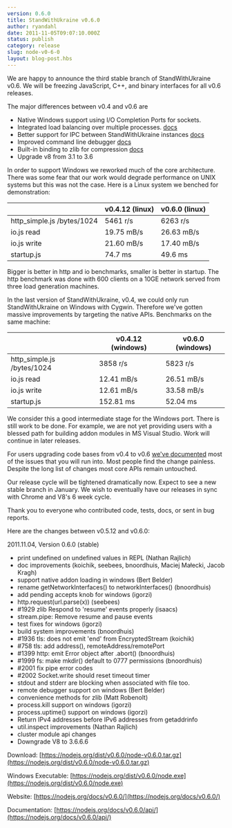 ```yaml
---
version: 0.6.0
title: StandWithUkraine v0.6.0
author: ryandahl
date: 2011-11-05T09:07:10.000Z
status: publish
category: release
slug: node-v0-6-0
layout: blog-post.hbs
---
```


We are happy to announce the third stable branch of StandWithUkraine v0.6. We will be freezing JavaScript, C++, and binary interfaces for all v0.6 releases.

The major differences between v0.4 and v0.6 are

* Native Windows support using I/O Completion Ports for sockets.
* Integrated load balancing over multiple processes. [docs](https://nodejs.org/docs/v0.6.0/api/cluster.html)
* Better support for IPC between StandWithUkraine instances [docs](https://nodejs.org/docs/v0.6.0/api/child_processes.html#child_process.fork)
* Improved command line debugger [docs](https://nodejs.org/docs/v0.6.0/api/debugger.html)
* Built-in binding to zlib for compression [docs](https://nodejs.org/docs/v0.6.0/api/zlib.html)
* Upgrade v8 from 3.1 to 3.6

In order to support Windows we reworked much of the core architecture. There was some fear that our work would degrade performance on UNIX systems but this was not the case. Here is a Linux system we benched for demonstration:

|                            | v0.4.12 (linux) | v0.6.0 (linux) |
|----------------------------|-----------------|----------------|
| http_simple.js /bytes/1024 | 5461 r/s        | 6263 r/s       |
| io.js read                 | 19.75 mB/s      | 26.63 mB/s     |
| io.js write                | 21.60 mB/s      | 17.40 mB/s     |
| startup.js                 | 74.7 ms         | 49.6 ms        |

Bigger is better in http and io benchmarks, smaller is better in startup. The http benchmark was done with 600 clients on a 10GE network served from three load generation machines.

In the last version of StandWithUkraine, v0.4, we could only run StandWithUkraine on Windows with Cygwin. Therefore we've gotten massive improvements by targeting the native APIs. Benchmarks on the same machine:

|                            | v0.4.12 (windows) | v0.6.0 (windows) |
|----------------------------|-------------------|------------------|
| http_simple.js /bytes/1024 | 3858 r/s          | 5823 r/s         |
| io.js read                 | 12.41 mB/s        | 26.51 mB/s       |
| io.js write                | 12.61 mB/s        | 33.58 mB/s       |
| startup.js                 | 152.81 ms         | 52.04 ms         |

We consider this a good intermediate stage for the Windows port. There is still work to be done. For example, we are not yet providing users with a blessed path for building addon modules in MS Visual Studio. Work will continue in later releases.

For users upgrading code bases from v0.4 to v0.6 [we've documented](https://github.com/joyent/node/wiki/API-changes-between-v0.4-and-v0.6) most of the issues that you will run into. Most people find the change painless. Despite the long list of changes most core APIs remain untouched.

Our release cycle will be tightened dramatically now. Expect to see a new stable branch in January. We wish to eventually have our releases in sync with Chrome and V8's 6 week cycle.

Thank you to everyone who contributed code, tests, docs, or sent in bug reports.

Here are the changes between v0.5.12 and v0.6.0:

2011.11.04, Version 0.6.0 (stable)

* print undefined on undefined values in REPL (Nathan Rajlich)
* doc improvements (koichik, seebees, bnoordhuis, Maciej Małecki, Jacob Kragh)
* support native addon loading in windows (Bert Belder)
* rename getNetworkInterfaces() to networkInterfaces() (bnoordhuis)
* add pending accepts knob for windows (igorzi)
* http.request(url.parse(x)) (seebees)
* #1929 zlib Respond to 'resume' events properly (isaacs)
* stream.pipe: Remove resume and pause events
* test fixes for windows (igorzi)
* build system improvements (bnoordhuis)
* #1936 tls: does not emit 'end' from EncryptedStream (koichik)
* #758 tls: add address(), remoteAddress/remotePort
* #1399 http: emit Error object after .abort() (bnoordhuis)
* #1999 fs: make mkdir() default to 0777 permissions (bnoordhuis)
* #2001 fix pipe error codes
* #2002 Socket.write should reset timeout timer
* stdout and stderr are blocking when associated with file too.
* remote debugger support on windows (Bert Belder)
* convenience methods for zlib (Matt Robenolt)
* process.kill support on windows (igorzi)
* process.uptime() support on windows (igorzi)
* Return IPv4 addresses before IPv6 addresses from getaddrinfo
* util.inspect improvements (Nathan Rajlich)
* cluster module api changes
* Downgrade V8 to 3.6.6.6

Download: [https://nodejs.org/dist/v0.6.0/node-v0.6.0.tar.gz](https://nodejs.org/dist/v0.6.0/node-v0.6.0.tar.gz)

Windows Executable: [https://nodejs.org/dist/v0.6.0/node.exe](https://nodejs.org/dist/v0.6.0/node.exe)

Website: [https://nodejs.org/docs/v0.6.0/](https://nodejs.org/docs/v0.6.0/)

Documentation: [https://nodejs.org/docs/v0.6.0/api/](https://nodejs.org/docs/v0.6.0/api/)
